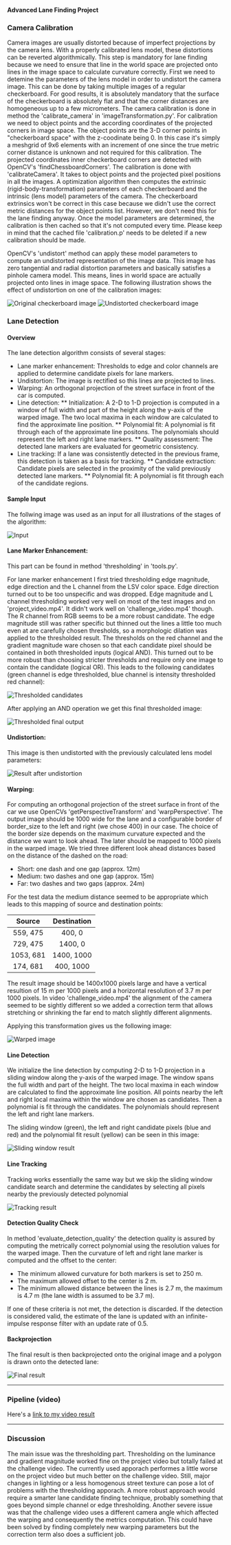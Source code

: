 **Advanced Lane Finding Project**

[//]: # (Image References)

[image1]: ./writeup_materials/calibration3.jpg "Original"
[image11]: ./writeup_materials/calibration3_undistorted.jpg "Undistorted"

[image2]: ./writeup_materials/01_input.png "Sample input"

[image31]: ./writeup_materials/02tresholded.png "Thresholded output"
[image32]: ./writeup_materials/03thresholded_after_AND.png "Thresholded final"

[image4]: ./writeup_materials/04undistorted.png "Undistortion Example"

[image5]: ./writeup_materials/05warped.png "Warped image"

[image61]: ./writeup_materials/07polynomial_fit.png "Sliding window search"
[image62]: ./writeup_materials/09_tracking.png "Tracking result"

[image7]: ./writeup_materials/10_final_result.png "Final result"

[video1]: ./project_video.mp4 "Video"

### Camera Calibration

Camera images are usually distorted because of imperfect projections by the camera lens. With a properly calibrated lens model, these distortions can be reverted algorithmically. This step is mandatory for lane finding because we need to ensure that line in the world space are projected onto lines in the image space to calculate curvature correctly.
First we need to detemine the parameters of the lens model in order to undistort the camera image. This can be done by taking multiple images of a regular checkerboard. For good results, it is absolutely mandatory that the surface of the checkerboard is absolutely flat and that the corner distances are homogeneous up to a few micrometers.
The camera calibration is done in method the 'calibrate_camera' in 'imageTransformation.py'.
For calibration we need to object points and the according coordinates of the projected corners in image space. 
The object points are the 3-D corner points in "checkerboard space" with the z-coodinate being 0. In this case it's simply a meshgrid of 9x6 elements with an increment of one since the true metric corner distance is unknown and not required for this calibration. 
The projected coordinates inner checkerboard corners are detected with OpenCV's 'findChessboardCorners'.
The calibration is done with 'calibrateCamera'. It takes to object points and the projected pixel positions in all the images. A optimization algorithm then computes the extrinsic (rigid-body-transformation) parameters of each checkerboard and the intrinsic (lens model) parameters of the camera. The checkerboard extrinsics won't be correct in this case because we didn't use the correct metric distances for the object points list. However, we don't need this for the lane finding anyway. 
Once the model parameters are determined, the calibration is then cached so that it's not computed every time. Please keep in mind that the cached file 'calibration.p' needs to be deleted if a new calibration should be made.

OpenCV's 'undistort' method can apply these model parameters to compute an undistorted representation of the image data. This image has zero tangential and radial distortion parameters and basically satisfies a pinhole camera model. This means, lines in world space are actually projected onto lines in image space. The following illustration  shows the effect of undistortion on one of the calibration images:

![Original checkerboard image][image1]
![Undistorted checkerboard image][image11]

### Lane Detection

#### Overview
The lane detection algorithm consists of several stages:
* Lane marker enhancement: Thresholds to edge and color channels are applied to determine candidate pixels for lane markers.  
* Undistortion: The image is rectified so this lines are projected to lines.
* Warping: An orthogonal projection of the street surface in front of the car is computed.
* Line detection: 
** Initialization: A 2-D to 1-D projection is computed in a window of full width and part of the height along the y-axis of the warped image. The two local maxima in each window are calculated to find the approximate line position.
** Polynomial fit: A polynomial is fit through each of the approximate line positons. The polynomials should represent the left and right lane markers.
** Quality assessment: The detected lane markers are evaluated for geometric consistency. 
* Line tracking: If a lane was consistently detected in the previous frame, this detection is taken as a basis for tracking.
** Candidate extraction: Candidate pixels are selected in the proximity of the valid previously detected lane markers.
** Polynomial fit: A polynomial is fit through each of the candidate regions.

#### Sample Input
The follwing image was used as an input for all illustrations of the stages of the algorithm: 

![Input][image2]


#### Lane Marker Enhancement:

This part can be found in method 'thresholding' in 'tools.py'.

For lane marker enhancement I first tried thresholding edge magnitude, edge direction and the L channel from the LSV color space.
Edge direction turned out to be too unspecific and was dropped. Edge magnitude and L channel thresholding worked very well on most of the test images and on 'project_video.mp4'. It didn't work well on 'challenge_video.mp4' though. The R channel from RGB seems to be a more robust candidate. The edge magnitude still was rather specific but thinned out the lines a little too much even at are carefully chosen thresholds, so a morphologic dilation was applied to the thresholded result. The thresholds on the red channel and the gradient magnitude ware chosen so that each candidate pixel should be contained in both thresholded inputs (logical AND). This turned out to be more robust than choosing stricter thresholds and require only one image to contain the candidate (logical OR). 
This leads to the following candidates (green channel is edge thresholded, blue channel is intensity thresholded red channel):

![Thresholded candidates][image31]

After applying an AND operation we get this final thresholded image:

![Thresholded final output][image32]


#### Undistortion:

This image is then undistorted with the previously calculated lens model parameters:

![Result after undistortion][image4]

#### Warping:
For computing an orthogonal projection of the street surface in front of the car we use OpenCVs 'getPerspectiveTransform' and 'warpPerspective'.
The output image should be 1000 wide for the lane and a configurable border of border_size to the left and right (we chose 400) in our case. The choice of the border size depends on the maximum curvature expected and the distance we want to look ahead. The later should be mapped to 1000 pixels in the warped image. We tried three different look ahead distances based on the distance of the dashed on the road:
* Short: one dash and one gap (approx. 12m)
* Medium: two dashes and one gap (approx. 15m)
* Far: two dashes and two gaps (approx. 24m)

For the test data the medium distance seemed to be appropriate which leads to this mapping of source and destination points:

| Source        | Destination   | 
|:-------------:|:-------------:| 
| 559, 475      | 400, 0 | 
| 729, 475      | 1400, 0      |
| 1053, 681     | 1400, 1000      |
| 174, 681      | 400, 1000        |

The result image should be 1400x1000 pixels large and have a vertical resultion of 15 m per 1000 pixels and a horizontal resolution of 3.7 m per 1000 pixels. 
In video 'challenge_video.mp4' the alignment of the camera seemed to be sightly different so we added a correction term that allows stretching or shrinking the far end to match slightly different alignments.

Applying this transformation gives us the following image:

![Warped image][image5]

#### Line Detection

We initialize the line detection by computing 2-D to 1-D projection in a sliding window along the y-axis of the warped image.
The window spans the full width and part of the height. The two local maxima in each window are calculated to find the approximate line position. All points nearby the left and right local maxima within the window are chosen as candidates. 
Then a polynomial is fit through the candidates. The polynomials should represent the left and right lane markers.

The sliding window (green), the left and right candidate pixels (blue and red) and the polynomial fit result (yellow) can be seen in this image: 

![Sliding window result][image61]

#### Line Tracking
Tracking works essentially the same way but we skip the sliding window candidate search and determine the candidates by selecting all pixels nearby the previously detected polynomial

![Tracking result][image62]

#### Detection Quality Check
In method 'evaluate_detection_quality' the detection quality is assured by computing the metrically correct polynomial using the resolution values for the warped image.
Then the curvature of left and right lane marker is computed and the offset to the center:
* The minimum allowed curvature for both markers is set to 250 m.
* The maximum allowed offset to the center is 2 m.
* The minimum allowed distance between the lines is 2.7 m, the maximum is 4.7 m (the lane width is assumed to be 3.7 m).

If one of these criteria is not met, the detection is discarded.
If the detection is considered valid, the estimate of the lane is updated with an infinite-impulse response filter with an update rate of 0.5.

#### Backprojection
The final result is then backprojected onto the original image and a polygon is drawn onto the detected lane:

![Final result][image7]

---

### Pipeline (video)

Here's a [link to my video result](./project_video_res.mp4)

---

### Discussion

The main issue was the thresholding part. Thresholding on the luminance and gradient magnitude worked fine on the project video but totally failed at the challenge video. The currently used apporach performes a little worse on the project video but much better on the challenge video. Still, major changes in lighting or a less homogenous street texture can pose a lot of problems with the thresholding apporach. A more robust approach would require a smarter lane candidate finding technique, probably something that goes beyond simple channel or edge thresholding.
Another severe issue was that the challenge video uses a different camera angle which affected the warping and consequently the metrics computation. This could have been solved by finding completely new warping parameters but the correction term also does a sufficient job.
